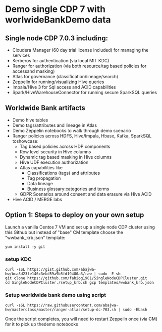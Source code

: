 # Demo single CDP 7 with worlwideBankDemo data

## Single node CDP 7.0.3 including:

- Cloudera Manager (60 day trial license included) for managing the services
- Kerberos for authentication (via local MIT KDC)
- Ranger for authorization (via both resource/tag based policies for accessand masking)
- Atlas for governance (classification/lineage/search)
- Zeppelin for running/visualizing Hive queries
- Impala/Hive 3 for Sql access and ACID capabilities
- Spark/HiveWarehouseConnector for running secure SparkSQL queries


## Worldwide Bank artifacts
- Demo hive tables
- Demo tags/attributes and lineage in Atlas
- Demo Zeppelin notebooks to walk through demo scenario
- Ranger policies across HDFS, Hive/Impala, Hbase, Kafka, SparkSQL toshowcase:
  - Tag based policies across HDP components
  - Row level security in Hive columns
  - Dynamic tag based masking in Hive columns
  - Hive UDF execution authorization
  - Atlas capabilities like
    - Classifications (tags) and attributes
    - Tag propagation
    - Data lineage
    - Business glossary:categories and terms
  - GDPR Scenarios around consent and data erasure via Hive ACID
- Hive ACID / MERGE labs

## Option 1: Steps to deploy on your own setup
Launch a vanilla Centos 7 VM and set up a single node CDP cluster using this ​Github but instead of "base" CM template choose the "wwbank_krb.json" template:

```
yum install -y git
```
### setup KDC
```
curl -sSL https://gist.github.com/abajwa-hw/bca3d23fe146c3ebd59a9b5fd19480a3/raw | sudo -E sh
git clone https://github.com/fabiog1901/SingleNodeCDPCluster.git
cd SingleNodeCDPCluster./setup_krb.sh gcp templates/wwbank_krb.json
```
### Setup worldwide bank demo using ​script
```
curl -sSL https://raw.githubusercontent.com/abajwa-hw/masterclass/master/ranger-atlas/setup-dc-703.sh | sudo -Ebash
```
Once the script completes, you will need to restart Zeppelin once (via CM) for it to pick up thedemo notebooks